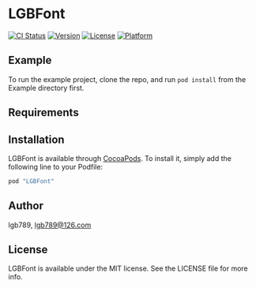 # LGBFont

[![CI Status](http://img.shields.io/travis/lgb789/LGBFont.svg?style=flat)](https://travis-ci.org/lgb789/LGBFont)
[![Version](https://img.shields.io/cocoapods/v/LGBFont.svg?style=flat)](http://cocoapods.org/pods/LGBFont)
[![License](https://img.shields.io/cocoapods/l/LGBFont.svg?style=flat)](http://cocoapods.org/pods/LGBFont)
[![Platform](https://img.shields.io/cocoapods/p/LGBFont.svg?style=flat)](http://cocoapods.org/pods/LGBFont)

## Example

To run the example project, clone the repo, and run `pod install` from the Example directory first.

## Requirements

## Installation

LGBFont is available through [CocoaPods](http://cocoapods.org). To install
it, simply add the following line to your Podfile:

```ruby
pod "LGBFont"
```

## Author

lgb789, lgb789@126.com

## License

LGBFont is available under the MIT license. See the LICENSE file for more info.

